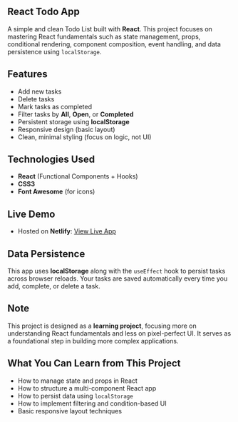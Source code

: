 ## React Todo App

A simple and clean Todo List built with **React**. This project focuses on mastering React fundamentals such as state management, props, conditional rendering, component composition, event handling, and data persistence using `localStorage`.

## Features

- Add new tasks
- Delete tasks
- Mark tasks as completed
- Filter tasks by **All**, **Open**, or **Completed**  
- Persistent storage using **localStorage** 
- Responsive design (basic layout)
- Clean, minimal styling (focus on logic, not UI)

## Technologies Used

- **React** (Functional Components + Hooks)
- **CSS3**
- **Font Awesome** (for icons)

## Live Demo

- Hosted on **Netlify**: [View Live App](https://your-netlify-link.netlify.app)

## Data Persistence

This app uses **localStorage** along with the `useEffect` hook to persist tasks across browser reloads. Your tasks are saved automatically every time you add, complete, or delete a task.

## Note

This project is designed as a **learning project**, focusing more on understanding React fundamentals and less on pixel-perfect UI. It serves as a foundational step in building more complex applications.

## What You Can Learn from This Project

- How to manage state and props in React
- How to structure a multi-component React app
- How to persist data using `localStorage`
- How to implement filtering and condition-based UI
- Basic responsive layout techniques

